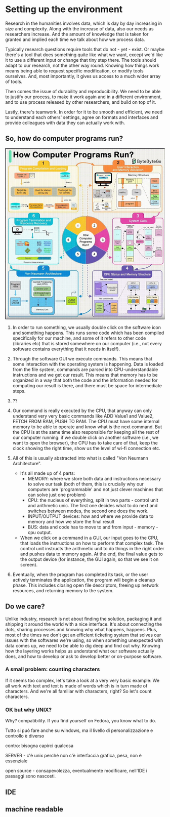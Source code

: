 # Setting up the environment

Research in the humanities involves data, which is day by day increasing in size and complexity.
Along with the increase of data, also our needs as researchers increase. And the amount of knowledge that is taken for granted and implied each time we talk about how we process data.

Typically research questions require tools that do not - yet - exist. Or maybe there's a tool that does something quite like what we want, except we'd like it to use a different input or change that tiny step there. The tools should adapt to our research, not the other way round. Knowing how things work means being able to request specific modification, or modify tools ourselves. And, most importantly, it gives us access to a much wider array of tools.

Then comes the issue of durability and reproducibility. We need to be able to justify our process, to make it work again and in a different environment, and to use process released by other researchers, and build on top of it.

Lastly, there's teamwork. In order for it to be smooth and efficient, we need to understand each others' settings, agree on formats and interfaces and provide colleagues with data they can actually work with.


## So, how do computer programs run?

![How do computer programs run?](../01-materials/imgs/how-programs-run.jpg)

1. In order to run something, we usually double click on the software icon and something happens. This runs some code which has been compiled specifically for our machine, and some of it refers to other code (libraries etc) that is stored somewhere on our computer (i.e., not every software contains everything that it needs in itself).

2. Through the software GUI we execute commands. This means that some interaction with the operating system is happening. Data is loaded from the file system, commands are parsed into CPU-understandable instructions and we get our result. This means that memory has to be organized in a way that both the code and the information needed for computing our result is there, and there must be space for intermediate steps.

3. ??

4. Our command is really executed by the CPU, that anyway can only understand very very basic commands like ADD Value1 and Value2, FETCH FROM RAM, PUSH TO RAM. The CPU must have some internal memory to be able to operate and know what is the next command. But the CPU is at the same time also responsible for keeping all the rest of our computer running: if we double click on another software (i.e., we want to open the browser), the CPU has to take care of that, keep the clock showing the right time, show us the level of wi-fi connection etc.

5. All of this is usually abstracted into what is called "Von Neumann Architecture".
   * It's all made up of 4 parts:
     	- MEMORY: where we store both data and instructions necessary to solve our task (both of them, this is crucially why our computers are 'programmable' and not just clever machines that can solve just one problem)
     	- CPU: the nucleus of everything, split in two parts - control unit and arithmetic unic. The first one decides what to do next and switches between modes, the second one does the work.
     	- INPUT/OUTPUT devices: how and where we provide data to memory and how we store the final result
     	- BUS: data and code has to move to and from input - memory - cpu output.
   * When we click on a command in a GUI, our input goes to the CPU, that loads the instructions on how to perform that complex task. The control unit instructs the arithmetic unit to do things in the right order and pushes data to memory again. At the end, the final value gets to the output device (for instance, the GUI again, so that we see it on screen).


6. Eventually, when the program has completed its task, or the user actively terminates the application, the program will begin a cleanup phase. This includes closing open file descriptors, freeing up network resources, and returning memory to the system.


## Do we care?

Unlike industry, research is not about finding the solution, packaging it and shipping it around the world with a nice interface.
It's about connecting the dots, sharing processes and knowing why what happens, happens.
Plus, most of the times we don't get an efficient ticketing system that solves our issues with the softwares we're using, so when something unexpected with data comes up, we need to be able to dig deep and find out why.
Knowing how the layering works helps us understand what our software actually does, and how to develop or ask to develop better or on-purpose software.


### A small problem: counting characters

If it seems too complex, let's take a look at a very very basic example:
We all work with text and text is made of words which is in turn made of characters. And we're all familiar with characters, right?
So let's count characters.






### OK but why UNIX?

Why?
compatibility. If you find yourself on Fedora, you know what to do.

Tutto si può fare anche su windows, ma il livello di personalizzazione e controllo è diverso

contro: bisogna capirci qualcosa

SERVER - c'è unix perché non c'è interfaccia grafica, pesa, non è essenziale

open source - consapevolezza, eventualmente modificare, nell'IDE i passaggi sono nascosti.


## IDE



## machine readable




